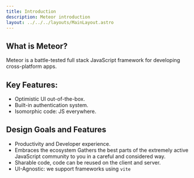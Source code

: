 ```yaml
---
title: Introduction
description: Meteor introduction
layout: ../../../layouts/MainLayout.astro
---
```


## What is Meteor?

Meteor is a battle-tested full stack JavaScript framework for developing cross-platform apps.

## Key Features: 

- Optimistic UI out-of-the-box.
- Built-in authentication system.
- Isomorphic code: JS everywhere.


## Design Goals and Features

- Productivity and Developer experience.
- Embraces the ecosystem Gathers the best parts of the extremely active JavaScript community to you in a careful and considered way.
- Sharable code, code can be reused on the client and server.
- UI-Agnostic: we support frameworks using ``vite``


